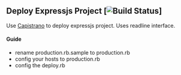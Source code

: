 ## Deploy Expressjs Project [![Build Status](https://travis-ci.org/vysheng/tg.png)]

Use [Capistrano](https://github.com/capistrano/capistrano) to deploy expressjs project. Uses readline interface.

#### Guide

* rename production.rb.sample to production.rb
* config your hosts to production.rb
* config the deploy.rb